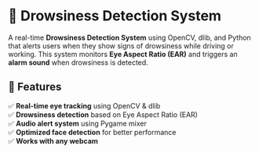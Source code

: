 # 🚀 Drowsiness Detection System
A real-time **Drowsiness Detection System** using OpenCV, dlib, and Python that alerts users when they show signs of drowsiness while driving or working. This system monitors **Eye Aspect Ratio (EAR)** and triggers an **alarm sound** when drowsiness is detected.

## 🔧 Features
✅ **Real-time eye tracking** using OpenCV & dlib  
✅ **Drowsiness detection** based on Eye Aspect Ratio (EAR)  
✅ **Audio alert system** using Pygame mixer  
✅ **Optimized face detection** for better performance  
✅ **Works with any webcam**
